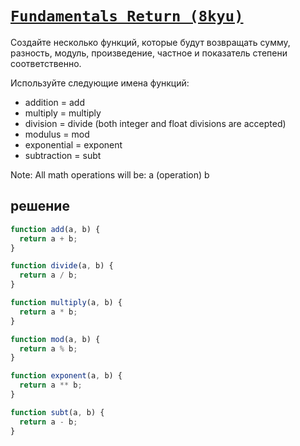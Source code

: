 # [`Fundamentals Return (8kyu)`](../index.md)

Создайте несколько функций, которые будут возвращать сумму, разность, модуль, произведение, частное и показатель степени соответственно.

Используйте следующие имена функций:

- addition = add
- multiply = multiply
- division = divide (both integer and float divisions are accepted)
- modulus = mod
- exponential = exponent
- subtraction = subt

Note: All math operations will be: a (operation) b

## решение

```js
function add(a, b) {
  return a + b;
}

function divide(a, b) {
  return a / b;
}

function multiply(a, b) {
  return a * b;
}

function mod(a, b) {
  return a % b;
}

function exponent(a, b) {
  return a ** b;
}

function subt(a, b) {
  return a - b;
}
```

